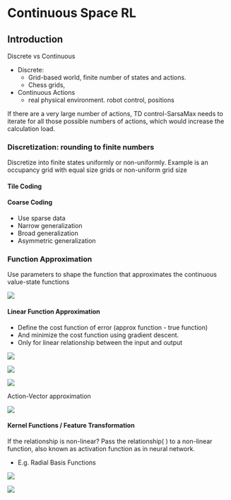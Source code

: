# Continuous Space RL

## Introduction

Discrete vs Continuous

* Discrete:
  * Grid-based world, finite number of states and actions.  
  * Chess grids, 
* Continuous Actions
  * real physical environment. robot control,  positions 

If there are a very large number of actions, TD control-SarsaMax needs to iterate for all those possible numbers of actions, which would increase the calculation load.

### Discretization: rounding to finite numbers

Discretize into finite states uniformly or non-uniformly. Example is an occupancy grid with equal size grids or non-uniform grid size

#### Tile Coding

#### Coarse Coding

* Use sparse data
* Narrow generalization
* Broad generalization
* Asymmetric generalization

### Function Approximation

Use parameters to shape the function that approximates the continuous value-state functions

![](https://github.com/ykkimhgu/DLIP_doc/tree/3298e5d2a4b6369e5cef7973dd93eef44ca7addf/images/image%20%28154%29.png)

#### Linear Function Approximation

* Define the cost function of error \(approx function - true function\)
* And minimize the cost function using gradient descent.
* Only for linear relationship between the input and output

![](https://github.com/ykkimhgu/DLIP_doc/tree/3298e5d2a4b6369e5cef7973dd93eef44ca7addf/images/image%20%28151%29.png)

![](https://github.com/ykkimhgu/DLIP_doc/tree/3298e5d2a4b6369e5cef7973dd93eef44ca7addf/images/image%20%28156%29.png)

![](https://github.com/ykkimhgu/DLIP_doc/tree/3298e5d2a4b6369e5cef7973dd93eef44ca7addf/images/image%20%28153%29.png)

Action-Vector approximation

![](https://github.com/ykkimhgu/DLIP_doc/tree/3298e5d2a4b6369e5cef7973dd93eef44ca7addf/images/image%20%28160%29.png)

#### Kernel Functions / Feature Transformation

If the relationship is non-linear? Pass the relationship\( \) to a non-linear function, also known as activation function as in neural network.

* E.g. Radial Basis Functions

![](https://github.com/ykkimhgu/DLIP_doc/tree/3298e5d2a4b6369e5cef7973dd93eef44ca7addf/images/image%20%28159%29.png)

![](https://github.com/ykkimhgu/DLIP_doc/tree/3298e5d2a4b6369e5cef7973dd93eef44ca7addf/images/image%20%28158%29.png)

